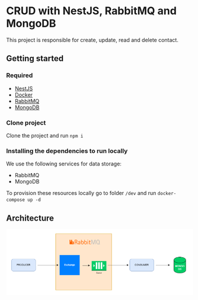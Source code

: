 # CRUD with NestJS, RabbitMQ and MongoDB

This project is responsible for create, update, read and delete contact.

## Getting started


### Required

- [NestJS](https://github.com/nestjs/nest)
- [Docker](https://www.docker.com/)
- [RabbitMQ](https://www.rabbitmq.com/)
- [MongoDB](https://www.mongodb.com/)

### Clone project 

Clone the project and run `npm i`

### Installing the dependencies to run locally

We use the following services for data storage:

- RabbitMQ
- MongoDB

To provision these resources locally go to folder `/dev` and run `docker-compose up -d`

## Architecture


![alt text](https://github.com/fgouveia708/crud-with-nestjs-rabbitmq-mongodb/blob/main/architecture-crud-with-nestjs-rabbitmq-mongodb.png?raw=true)
